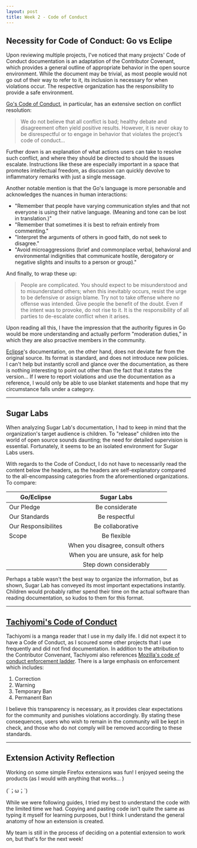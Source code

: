 ```yaml
---
layout: post
title: Week 2 - Code of Conduct
---
```


## Necessity for Code of Conduct: Go vs Eclipe

Upon reviewing multiple projects, I've noticed that many projects' Code of Conduct documentation is an adaptation of the Contributor Covenant, which provides a general outline of appropriate behavior in the open source environment. While the document may be trivial, as most people would not go out of their way to refer to it, its inclusion is necessary for when violations occur. The respective organization has the responsibility to provide a safe environment. 

[Go's Code of Conduct](https://go.dev/conduct), in particular, has an extensive section on conflict resolution:

> We do not believe that all conflict is bad; healthy debate and disagreement often yield positive results. However, it is never okay to be disrespectful or to engage in behavior that violates the project’s code of conduct...

Further down is an explanation of what actions users can take to resolve such conflict, and where they should be directed to should the issues escalate. Instructions like these are especially important in a space that promotes intellectual freedom, as discussion can quickly devolve to inflammatory remarks with just a single message. 

Another notable mention is that the Go's language is more personable and acknowledges the nuances in human interactions:
  
* "Remember that people have varying communication styles and that not everyone is using their native language. (Meaning and tone can be lost in translation.)"
* "Remember that sometimes it is best to refrain entirely from commenting."
* "Interpret the arguments of others in good faith, do not seek to disagree."
* "Avoid microaggressions (brief and commonplace verbal, behavioral and environmental indignities that communicate hostile, derogatory or negative slights and insults to a person or group)." 

And finally, to wrap these up: 

> People are complicated. You should expect to be misunderstood and to misunderstand others; when this inevitably occurs, resist the urge to be defensive or assign blame. Try not to take offense where no offense was intended. Give people the benefit of the doubt. Even if the intent was to provoke, do not rise to it. It is the responsibility of all parties to de-escalate conflict when it arises.

Upon reading all this, I have the impression that the authority figures in Go would be more understanding and actually perform "moderation duties," in which they are also proactive members in the community. 

[Eclipse](https://www.eclipse.org/org/documents/Community_Code_of_Conduct.php)'s documentation, on the other hand, does not deviate far from the original source. Its format is standard, and does not introduce new policies. I can't help but instantly scroll and glance over the documentation, as there is nothing interesting to point out other than the fact that it states the version... If I were to report violations and use the documentation as a reference, I would only be able to use blanket statements and hope that my circumstance falls under a category. 

---

## Sugar Labs

When analyzing Sugar Lab's documentation, I had to keep in mind that the organization's target audience is children. To "release" children into the world of open source sounds daunting; the need for detailed supervision is essential. Fortunately, it seems to be an isolated environment for Sugar Labs users. 

With regards to the Code of Conduct, I do not have to necessarily read the content below the headers, as the headers are self-explanatory compared to the all-encompassing categories from the aforementioned organizations. To compare: 

| Go/Eclipse            | Sugar Labs                            | 
| -------------         |:-------------:                        | 
| Our Pledge            | Be considerate                        | 
| Our Standards         | Be respectful                         |
| Our Responsibilites   | Be collaborative                      | 
| Scope                 | Be flexible                           | 
|                       | When you disagree, consult others     | 
|                       | When you are unsure, ask for help     | 
|                       | Step down considerably                |

Perhaps a table wasn't the best way to organize the information, but as shown, Sugar Lab has conveyed its most important expectations instantly. Children would probably rather spend their time on the actual software than reading documentation, so kudos to them for this format.


---

## [Tachiyomi's Code of Conduct](https://github.com/tachiyomiorg/tachiyomi/blob/master/CODE_OF_CONDUCT.md) 

Tachiyomi is a manga reader that I use in my daily life. I did not expect it to have a Code of Conduct, as I scoured some other projects that I use frequently and did not find documentation. In addition to the attribution to the Contributor Convenant, Tachiyomi also references [Mozilla's code of conduct enforcement ladder](https://github.com/mozilla/inclusion). There is a large emphasis on enforcement which includes: 

1. Correction 
2. Warning 
3. Temporary Ban
4. Permanent Ban

I believe this transparency is necessary, as it provides clear expectations for the community and punishes violations accordingly. By stating these consequences, users who wish to remain in the community will be kept in check, and those who do not comply will be removed according to these standards.

---

## Extension Activity Reflection

Working on some simple Firefox extensions was fun! I enjoyed seeing the products (as I would with anything that works... )

(´；ω；`)

While we were following guides, I tried my best to understand the code with the limited time we had. Copying and pasting code isn't quite the same as typing it myself for learning purposes,  but I think I understand the general anatomy of how an extension is created. 

My team is still in the process of deciding on a potential extension to work on, but that's for the next week! 




